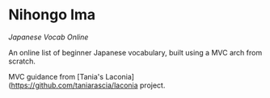 # Nihongo Ima
_Japanese Vocab Online_


An online list of beginner Japanese vocabulary, built using a MVC arch from scratch.

MVC guidance from [Tania's Laconia](https://github.com/taniarascia/laconia project.